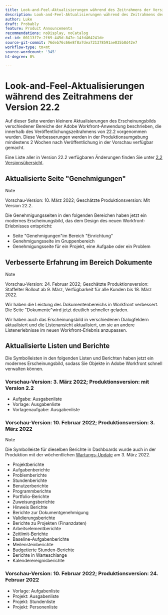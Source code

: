 ```yaml
---
title: Look-and-Feel-Aktualisierungen während des Zeitrahmens der Version 22.2
description: Look-and-Feel-Aktualisierungen während des Zeitrahmens der Version 22.2
author: Luke
draft: Probably
feature: Product Announcements
recommendations: noDisplay, noCatalog
exl-id: 00113f7e-2f69-445d-847e-14fd464241de
source-git-commit: 76deb76c66e8f8a7dea721378591ae035b8d42e7
workflow-type: tm+mt
source-wordcount: '345'
ht-degree: 0%

---
```


# Look-and-Feel-Aktualisierungen während des Zeitrahmens der Version 22.2

Auf dieser Seite werden kleinere Aktualisierungen des Erscheinungsbilds verschiedener Bereiche der Adobe Workfront-Anwendung beschrieben, die innerhalb des Veröffentlichungszeitrahmens von 22.2 vorgenommen wurden. Diese Verbesserungen werden in der Produktionsumgebung mindestens 2 Wochen nach Veröffentlichung in der Vorschau verfügbar gemacht.

Eine Liste aller in Version 22.2 verfügbaren Änderungen finden Sie unter [2.2 Versionsübersicht](../../../product-announcements/product-releases/22.2-release-activity/22-2-release-overview.md).

## Aktualisierte Seite &quot;Genehmigungen&quot;

>[!NOTE]
>
>Vorschau-Version: 10. März 2022; Geschätzte Produktionsversion: Mit Version 22.2.

Die Genehmigungsseiten in den folgenden Bereichen haben jetzt ein modernes Erscheinungsbild, das dem Design des neuen Workfront-Erlebnisses entspricht:

* Seite &quot;Genehmigungen&quot;im Bereich &quot;Einrichtung&quot;
* Genehmigungsseite im Gruppenbereich
* Genehmigungsseite für ein Projekt, eine Aufgabe oder ein Problem

## Verbesserte Erfahrung im Bereich Dokumente

>[!NOTE]
>
Vorschau-Version: 24. Februar 2022; Geschätzte Produktionsversion: Staffelter Rollout ab 9. März, Verfügbarkeit für alle Kunden bis 18. März 2022.

Wir haben die Leistung des Dokumentenbereichs in Workfront verbessert. Die Seite &quot;Dokumente&quot;wird jetzt deutlich schneller geladen.

Wir haben auch das Erscheinungsbild in verschiedenen Dialogfeldern aktualisiert und die Listenansicht aktualisiert, um sie an andere Listenerlebnisse im neuen Workfront-Erlebnis anzupassen.

## Aktualisierte Listen und Berichte

Die Symbolleisten in den folgenden Listen und Berichten haben jetzt ein modernes Erscheinungsbild, sodass Sie Objekte in Adobe Workfront schnell verwalten können.

### Vorschau-Version: 3. März 2022; Produktionsversion: mit Version 2.2

* Aufgabe: Ausgabenliste
* Vorlage: Ausgabenliste
* Vorlagenaufgabe: Ausgabenliste

### Vorschau-Version: 10. Februar 2022; Produktionsversion: 3. März 2022

>[!NOTE]
>
Die Symbolleiste für dieselben Berichte in Dashboards wurde auch in der Produktion mit der wöchentlichen [Wartungs-Update](https://experienceleague.adobe.com/docs/workfront-known-issues/releases/current-updates.html) am 3. März 2022.

* Projektberichte
* Aufgabenberichte
* Problemberichte
* Stundenberichte
* Benutzerberichte
* Programmberichte
* Portfolio-Berichte
* Zuweisungsberichte
* Hinweis Berichte
* Berichte zur Dokumentgenehmigung
* Validierungsberichte
* Berichte zu Projekten (Finanzdaten)
* Arbeitselementberichte
* Zeitlimit-Berichte
* Baseline-Aufgabenberichte
* Meilensteinberichte
* Budgetierte Stunden-Berichte
* Berichte in Warteschlange
* Kalenderereignisberichte

### Vorschau-Version: 10. Februar 2022; Produktionsversion: 24. Februar 2022

* Vorlage: Aufgabenliste
* Projekt: Ausgabenliste
* Projekt: Stundenliste
* Projekt: Personenliste

 
